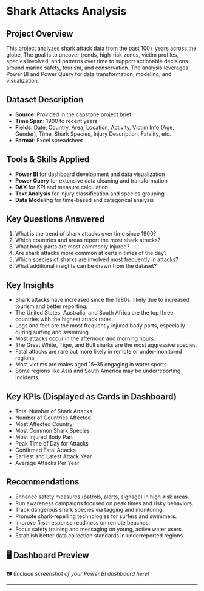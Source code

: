 # Shark Attacks Analysis 

## Project Overview

This  project analyzes shark attack data from the past 100+ years across the globe. The goal is to uncover trends, high-risk zones, victim profiles, species involved, and patterns over time to support actionable decisions around marine safety, tourism, and conservation. The analysis leverages Power BI and Power Query for data transformation, modeling, and visualization.



## Dataset Description

- **Source**: Provided in the capstone project brief
- **Time Span**: 1900 to recent years
- **Fields**: Date, Country, Area, Location, Activity, Victim Info (Age, Gender), Time, Shark Species, Injury Description, Fatality, etc.
- **Format**: Excel spreadsheet


## Tools & Skills Applied

- **Power BI** for dashboard development and data visualization
- **Power Query** for extensive data cleaning and transformation
- **DAX** for KPI and measure calculation
- **Text Analysis** for injury classification and species grouping
- **Data Modeling** for time-based and categorical analysis



## Key Questions Answered

1. What is the trend of shark attacks over time since 1900?
2. Which countries and areas report the most shark attacks?
3. What body parts are most commonly injured?
4. Are shark attacks more common at certain times of the day?
5. Which species of sharks are involved most frequently in attacks?
6. What additional insights can be drawn from the dataset?



## Key Insights

- Shark attacks have increased since the 1980s, likely due to increased tourism and better reporting.
- The United States, Australia, and South Africa are the top three countries with the highest attack rates.
- Legs and feet are the most frequently injured body parts, especially during surfing and swimming.
- Most attacks occur in the afternoon and morning hours.
- The Great White, Tiger, and Bull sharks are the most aggressive species.
- Fatal attacks are rare but more likely in remote or under-monitored regions.
- Most victims are males aged 15–35 engaging in water sports.
- Some regions like Asia and South America may be underreporting incidents.



## Key KPIs (Displayed as Cards in Dashboard)

- Total Number of Shark Attacks
- Number of Countries Affected
- Most Affected Country
- Most Common Shark Species
- Most Injured Body Part
- Peak Time of Day for Attacks
- Confirmed Fatal Attacks
- Earliest and Latest Attack Year
- Average Attacks Per Year



##  Recommendations

- Enhance safety measures (patrols, alerts, signage) in high-risk areas.
- Run awareness campaigns focused on peak times and risky behaviors.
- Track dangerous shark species via tagging and monitoring.
- Promote shark-repelling technologies for surfers and swimmers.
- Improve first-response readiness on remote beaches.
- Focus safety training and messaging on young, active water users.
- Establish better data collection standards in underreported regions.

## 🖥️ Dashboard Preview

📷 *(Include screenshot of your Power BI dashboard here)*

---


